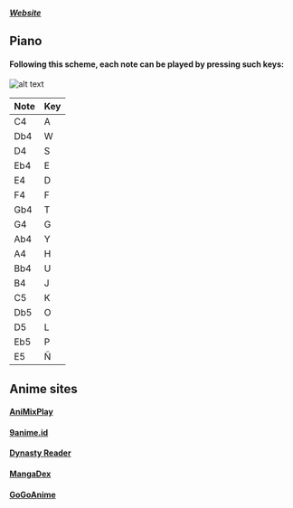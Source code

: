 ##### [Website](https://kareiku.github.io/kare)

## Piano
#### Following this scheme, each note can be played by pressing such keys:
![alt text](https://upload.wikimedia.org/wikipedia/commons/7/74/KB_Spanish.svg)

Note|Key
---|---
C4|A
Db4|W
D4|S
Eb4|E
E4|D
F4|F
Gb4|T
G4|G
Ab4|Y
A4|H
Bb4|U
B4|J
C5|K
Db5|O
D5|L
Eb5|P
E5|Ñ

## Anime sites
#### [AniMixPlay](https://animixplay.to)
#### [9anime.id](https://9anime.id)
#### [Dynasty Reader](https://dynasty-scans.com)
#### [MangaDex](https://mangadex.org)
#### [GoGoAnime](https://gogoanime.gg)